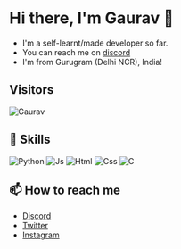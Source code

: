 # Hi there, I'm Gaurav 👋

- I'm a self-learnt/made developer so far.
- You can reach me on [discord](https://discord.com/users/380697024120487939)
- I'm from Gurugram (Delhi NCR), India!

## Visitors
![Gaurav](https://profile-counter.glitch.me/gauravwtf/count.svg)

## 💼 Skills

![Python](https://img.shields.io/badge/-Python-informational?style=flat&logo=python&logoColor=white&color=2bbc8a) ![Js](https://img.shields.io/badge/-Js-informational?style=flat&logo=javascript&logoColor=white&color=2bbc8a) ![Html](https://img.shields.io/badge/-HTML-informational?style=flat&logo=html5&logoColor=white&color=2bbc8a) ![Css](https://img.shields.io/badge/-CSS-informational?style=flat&logo=css3&logoColor=white&color=2bbc8a) ![C](https://img.shields.io/badge/-C-informational?style=flat&logo=c&logoColor=white&color=2bbc8a)

## 📫 How to reach me

- [Discord](https://discord.com/users/380697024120487939)
- [Twitter](https://x.com/igauravwtf)
- [Instagram](https://instagram.com/gauravwtf)
